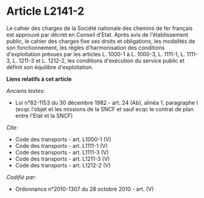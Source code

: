 # Article L2141-2

Le cahier des charges de la Société nationale des chemins de fer français est approuvé par décret en Conseil d'Etat. Après
avis de l'établissement public, le cahier des charges fixe ses droits et obligations, les modalités de son fonctionnement,
les règles d'harmonisation des conditions d'exploitation prévues par les articles L. 1000-1 à L. 1000-3, L. 1111-1, L.
1111-3, L. 1211-3 et L. 1212-2, les conditions d'exécution du service public et définit son équilibre d'exploitation.

**Liens relatifs à cet article**

_Anciens textes_:

  - Loi n°82-1153 du 30 décembre 1982 - art. 24 (Ab), alinéa 1, paragraphe I (ecqc l'objet et les missions de la SNCF et sauf ecqc le contrat de plan entre l'Etat et la SNCF)

_Cite_:

  - Code des transports - art. L1000-1 (V)
  - Code des transports - art. L1111-1 (V)
  - Code des transports - art. L1111-3 (V)
  - Code des transports - art. L1211-3 (V)
  - Code des transports - art. L1212-2 (V)

_Codifié par_:

  - Ordonnance n°2010-1307 du 28 octobre 2010 - art. (V)
